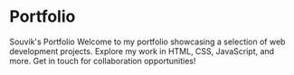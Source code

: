 # Portfolio
Souvik's Portfolio  Welcome to my portfolio showcasing a selection of web development projects. Explore my work in HTML, CSS, JavaScript, and more. Get in touch for collaboration opportunities!

